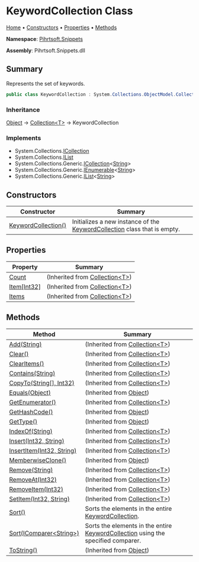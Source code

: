 # KeywordCollection Class

[Home](../../../README.md) &#x2022; [Constructors](#constructors) &#x2022; [Properties](#properties) &#x2022; [Methods](#methods)

**Namespace**: [Pihrtsoft.Snippets](../README.md)

**Assembly**: Pihrtsoft\.Snippets\.dll

## Summary

Represents the set of keywords\.

```csharp
public class KeywordCollection : System.Collections.ObjectModel.Collection<System.String>
```

### Inheritance

[Object](https://docs.microsoft.com/en-us/dotnet/api/system.object) &#x2192; [Collection\<T>](https://docs.microsoft.com/en-us/dotnet/api/system.collections.objectmodel.collection-1) &#x2192; KeywordCollection

### Implements

* System\.Collections\.[ICollection](https://docs.microsoft.com/en-us/dotnet/api/system.collections.icollection)
* System\.Collections\.[IList](https://docs.microsoft.com/en-us/dotnet/api/system.collections.ilist)
* System\.Collections\.Generic\.[ICollection](https://docs.microsoft.com/en-us/dotnet/api/system.collections.generic.icollection-1)\<[String](https://docs.microsoft.com/en-us/dotnet/api/system.string)>
* System\.Collections\.Generic\.[IEnumerable](https://docs.microsoft.com/en-us/dotnet/api/system.collections.generic.ienumerable-1)\<[String](https://docs.microsoft.com/en-us/dotnet/api/system.string)>
* System\.Collections\.Generic\.[IList](https://docs.microsoft.com/en-us/dotnet/api/system.collections.generic.ilist-1)\<[String](https://docs.microsoft.com/en-us/dotnet/api/system.string)>

## Constructors

| Constructor | Summary |
| ----------- | ------- |
| [KeywordCollection()](-ctor/README.md) | Initializes a new instance of the [KeywordCollection](./README.md) class that is empty\. |

## Properties

| Property | Summary |
| -------- | ------- |
| [Count](https://docs.microsoft.com/en-us/dotnet/api/system.collections.objectmodel.collection-1.count) |  \(Inherited from [Collection\<T>](https://docs.microsoft.com/en-us/dotnet/api/system.collections.objectmodel.collection-1)\) |
| [Item\[Int32\]](https://docs.microsoft.com/en-us/dotnet/api/system.collections.objectmodel.collection-1.item) |  \(Inherited from [Collection\<T>](https://docs.microsoft.com/en-us/dotnet/api/system.collections.objectmodel.collection-1)\) |
| [Items](https://docs.microsoft.com/en-us/dotnet/api/system.collections.objectmodel.collection-1.items) |  \(Inherited from [Collection\<T>](https://docs.microsoft.com/en-us/dotnet/api/system.collections.objectmodel.collection-1)\) |

## Methods

| Method | Summary |
| ------ | ------- |
| [Add(String)](https://docs.microsoft.com/en-us/dotnet/api/system.collections.objectmodel.collection-1.add) |  \(Inherited from [Collection\<T>](https://docs.microsoft.com/en-us/dotnet/api/system.collections.objectmodel.collection-1)\) |
| [Clear()](https://docs.microsoft.com/en-us/dotnet/api/system.collections.objectmodel.collection-1.clear) |  \(Inherited from [Collection\<T>](https://docs.microsoft.com/en-us/dotnet/api/system.collections.objectmodel.collection-1)\) |
| [ClearItems()](https://docs.microsoft.com/en-us/dotnet/api/system.collections.objectmodel.collection-1.clearitems) |  \(Inherited from [Collection\<T>](https://docs.microsoft.com/en-us/dotnet/api/system.collections.objectmodel.collection-1)\) |
| [Contains(String)](https://docs.microsoft.com/en-us/dotnet/api/system.collections.objectmodel.collection-1.contains) |  \(Inherited from [Collection\<T>](https://docs.microsoft.com/en-us/dotnet/api/system.collections.objectmodel.collection-1)\) |
| [CopyTo(String\[\], Int32)](https://docs.microsoft.com/en-us/dotnet/api/system.collections.objectmodel.collection-1.copyto) |  \(Inherited from [Collection\<T>](https://docs.microsoft.com/en-us/dotnet/api/system.collections.objectmodel.collection-1)\) |
| [Equals(Object)](https://docs.microsoft.com/en-us/dotnet/api/system.object.equals) |  \(Inherited from [Object](https://docs.microsoft.com/en-us/dotnet/api/system.object)\) |
| [GetEnumerator()](https://docs.microsoft.com/en-us/dotnet/api/system.collections.objectmodel.collection-1.getenumerator) |  \(Inherited from [Collection\<T>](https://docs.microsoft.com/en-us/dotnet/api/system.collections.objectmodel.collection-1)\) |
| [GetHashCode()](https://docs.microsoft.com/en-us/dotnet/api/system.object.gethashcode) |  \(Inherited from [Object](https://docs.microsoft.com/en-us/dotnet/api/system.object)\) |
| [GetType()](https://docs.microsoft.com/en-us/dotnet/api/system.object.gettype) |  \(Inherited from [Object](https://docs.microsoft.com/en-us/dotnet/api/system.object)\) |
| [IndexOf(String)](https://docs.microsoft.com/en-us/dotnet/api/system.collections.objectmodel.collection-1.indexof) |  \(Inherited from [Collection\<T>](https://docs.microsoft.com/en-us/dotnet/api/system.collections.objectmodel.collection-1)\) |
| [Insert(Int32, String)](https://docs.microsoft.com/en-us/dotnet/api/system.collections.objectmodel.collection-1.insert) |  \(Inherited from [Collection\<T>](https://docs.microsoft.com/en-us/dotnet/api/system.collections.objectmodel.collection-1)\) |
| [InsertItem(Int32, String)](https://docs.microsoft.com/en-us/dotnet/api/system.collections.objectmodel.collection-1.insertitem) |  \(Inherited from [Collection\<T>](https://docs.microsoft.com/en-us/dotnet/api/system.collections.objectmodel.collection-1)\) |
| [MemberwiseClone()](https://docs.microsoft.com/en-us/dotnet/api/system.object.memberwiseclone) |  \(Inherited from [Object](https://docs.microsoft.com/en-us/dotnet/api/system.object)\) |
| [Remove(String)](https://docs.microsoft.com/en-us/dotnet/api/system.collections.objectmodel.collection-1.remove) |  \(Inherited from [Collection\<T>](https://docs.microsoft.com/en-us/dotnet/api/system.collections.objectmodel.collection-1)\) |
| [RemoveAt(Int32)](https://docs.microsoft.com/en-us/dotnet/api/system.collections.objectmodel.collection-1.removeat) |  \(Inherited from [Collection\<T>](https://docs.microsoft.com/en-us/dotnet/api/system.collections.objectmodel.collection-1)\) |
| [RemoveItem(Int32)](https://docs.microsoft.com/en-us/dotnet/api/system.collections.objectmodel.collection-1.removeitem) |  \(Inherited from [Collection\<T>](https://docs.microsoft.com/en-us/dotnet/api/system.collections.objectmodel.collection-1)\) |
| [SetItem(Int32, String)](https://docs.microsoft.com/en-us/dotnet/api/system.collections.objectmodel.collection-1.setitem) |  \(Inherited from [Collection\<T>](https://docs.microsoft.com/en-us/dotnet/api/system.collections.objectmodel.collection-1)\) |
| [Sort()](Sort/README.md#Pihrtsoft_Snippets_KeywordCollection_Sort) | Sorts the elements in the entire [KeywordCollection](./README.md)\. |
| [Sort(IComparer\<String>)](Sort/README.md#Pihrtsoft_Snippets_KeywordCollection_Sort_System_Collections_Generic_IComparer_System_String__) | Sorts the elements in the entire [KeywordCollection](./README.md) using the specified comparer\. |
| [ToString()](https://docs.microsoft.com/en-us/dotnet/api/system.object.tostring) |  \(Inherited from [Object](https://docs.microsoft.com/en-us/dotnet/api/system.object)\) |

